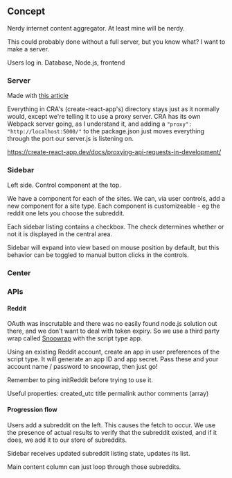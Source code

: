 ## Concept
Nerdy internet content aggregator. At least mine will be nerdy.

This could probably done without a full server, but you know what? I want to make a server.

Users log in. Database, Node.js, frontend

### Server
Made with [this article](https://www.freecodecamp.org/news/how-to-make-create-react-app-work-with-a-node-backend-api-7c5c48acb1b0/)

Everything in CRA's (create-react-app's) directory stays just as it normally would, except we're telling it to use a proxy server. 
CRA has its own Webpack server going, as I understand it, and adding a `"proxy": "http://localhost:5000/"` to the package.json just moves everything through the port our server.js is listening on.

https://create-react-app.dev/docs/proxying-api-requests-in-development/

### Sidebar
Left side.
Control component at the top.

We have a component for each of the sites. We can, via user controls, add a new component for a site type.
Each component is customizeable - eg the reddit one lets you choose the subreddit.

Each sidebar listing contains a checkbox. The check determines whether or not it is displayed in the central area.

Sidebar will expand into view based on mouse position by default, but this behavior can be toggled to manual button clicks in the controls.

### Center

### APIs
#### Reddit
OAuth was inscrutable and there was no easily found node.js solution out there, and we don't want to deal with token expiry. So we use a third party wrap called [Snoowrap](https://github.com/not-an-aardvark/snoowrap) with the script type app.

Using an existing Reddit account, create an app in user preferences of the script type.
It will generate an app ID and app secret. Pass these and your account name / password to snoowrap, then just go!

Remember to ping initReddit before trying to use it.

Useful properties:
created_utc
title
permalink
author
comments (array)




#### Progression flow
Users add a subreddit on the left.
This causes the fetch to occur.
We use the presence of actual results to verify that the subreddit existed, and if it does, we add it to our store of subreddits.

Sidebar receives updated subreddit listing state, updates its list.

Main content column can just loop through those subreddits.